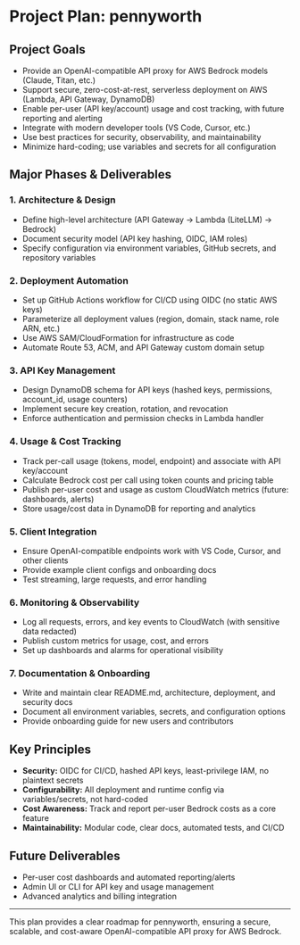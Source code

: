 # Project Plan: pennyworth

## Project Goals
- Provide an OpenAI-compatible API proxy for AWS Bedrock models (Claude, Titan, etc.)
- Support secure, zero-cost-at-rest, serverless deployment on AWS (Lambda, API Gateway, DynamoDB)
- Enable per-user (API key/account) usage and cost tracking, with future reporting and alerting
- Integrate with modern developer tools (VS Code, Cursor, etc.)
- Use best practices for security, observability, and maintainability
- Minimize hard-coding; use variables and secrets for all configuration

## Major Phases & Deliverables

### 1. Architecture & Design
- Define high-level architecture (API Gateway → Lambda (LiteLLM) → Bedrock)
- Document security model (API key hashing, OIDC, IAM roles)
- Specify configuration via environment variables, GitHub secrets, and repository variables

### 2. Deployment Automation
- Set up GitHub Actions workflow for CI/CD using OIDC (no static AWS keys)
- Parameterize all deployment values (region, domain, stack name, role ARN, etc.)
- Use AWS SAM/CloudFormation for infrastructure as code
- Automate Route 53, ACM, and API Gateway custom domain setup

### 3. API Key Management
- Design DynamoDB schema for API keys (hashed keys, permissions, account_id, usage counters)
- Implement secure key creation, rotation, and revocation
- Enforce authentication and permission checks in Lambda handler

### 4. Usage & Cost Tracking
- Track per-call usage (tokens, model, endpoint) and associate with API key/account
- Calculate Bedrock cost per call using token counts and pricing table
- Publish per-user cost and usage as custom CloudWatch metrics (future: dashboards, alerts)
- Store usage/cost data in DynamoDB for reporting and analytics

### 5. Client Integration
- Ensure OpenAI-compatible endpoints work with VS Code, Cursor, and other clients
- Provide example client configs and onboarding docs
- Test streaming, large requests, and error handling

### 6. Monitoring & Observability
- Log all requests, errors, and key events to CloudWatch (with sensitive data redacted)
- Publish custom metrics for usage, cost, and errors
- Set up dashboards and alarms for operational visibility

### 7. Documentation & Onboarding
- Write and maintain clear README.md, architecture, deployment, and security docs
- Document all environment variables, secrets, and configuration options
- Provide onboarding guide for new users and contributors

## Key Principles
- **Security:** OIDC for CI/CD, hashed API keys, least-privilege IAM, no plaintext secrets
- **Configurability:** All deployment and runtime config via variables/secrets, not hard-coded
- **Cost Awareness:** Track and report per-user Bedrock costs as a core feature
- **Maintainability:** Modular code, clear docs, automated tests, and CI/CD

## Future Deliverables
- Per-user cost dashboards and automated reporting/alerts
- Admin UI or CLI for API key and usage management
- Advanced analytics and billing integration

---

This plan provides a clear roadmap for pennyworth, ensuring a secure, scalable, and cost-aware OpenAI-compatible API proxy for AWS Bedrock. 